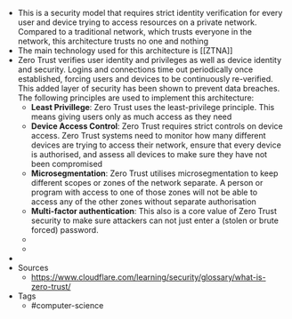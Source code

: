 - This is a security model that requires strict identity verification for every user and device trying to access resources on a private network. Compared to a traditional network, which trusts everyone in the network, this architecture trusts no one and nothing
- The main technology used for this architecture is [[ZTNA]]
- Zero Trust verifies user identity and privileges as well as device identity and security. Logins and connections time out periodically once established, forcing users and devices to be continuously re-verified. This added layer of security has been shown to prevent data breaches. The following principles are used to implement this architecture:
	- **Least Privillege**: Zero Trust uses the least-privilege principle. This means giving users only as much access as they need
	- **Device Access Control**: Zero Trust requires strict controls on device access. Zero Trust systems need to monitor how many different devices are trying to access their network, ensure that every device is authorised, and assess all devices to make sure they have not been compromised
	- **Microsegmentation**: Zero Trust utilises microsegmentation to keep different scopes or zones of the network separate. A person or program with access to one of those zones will not be able to access any of the other zones without separate authorisation
	- **Multi-factor authentication**: This also is a core value of Zero Trust security to make sure attackers can not just enter a (stolen or brute forced) password.
	-
	-
-
- Sources
	- https://www.cloudflare.com/learning/security/glossary/what-is-zero-trust/
- Tags
	- #computer-science